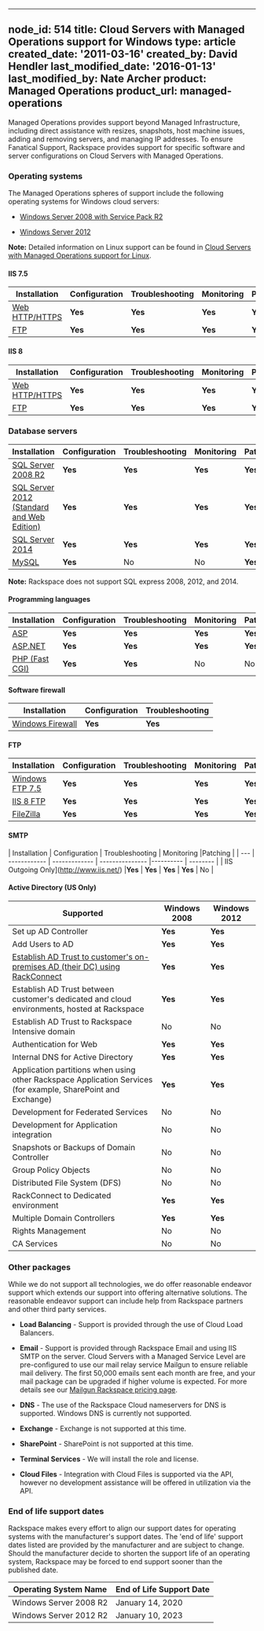 
---
node_id: 514
title: Cloud Servers with Managed Operations support for Windows
type: article
created_date: '2011-03-16'
created_by: David Hendler
last_modified_date: '2016-01-13'
last_modified_by: Nate Archer
product: Managed Operations
product_url: managed-operations
---

Managed Operations provides support beyond Managed Infrastructure,
including direct assistance with resizes, snapshots, host machine
issues, adding and removing servers, and managing IP addresses. To
ensure Fanatical Support, Rackspace provides support for specific
software and server configurations on Cloud Servers with Managed
Operations.

### Operating systems

The Managed Operations spheres of support include the following
operating systems for Windows cloud servers:

-   [Windows Server 2008 with Service Pack
    R2](http://technet.microsoft.com/library/dd349801)

-   [Windows Server
    2012](http://technet.microsoft.com/en-US/windowsserver/hh534429)

**Note:** Detailed information on Linux support can be found in [Cloud
Servers with Managed Operations support for
Linux](/how-to/cloud-servers-with-managed-operations-support-for-linux).

#### IIS 7.5

| Installation | Configuration | Troubleshooting | Monitoring | Patching | 
| --- | ------------ | ------------- | --------------- |---------- |
| [Web HTTP/HTTPS](http://www.iis.net/) |**Yes** | **Yes** | **Yes** | **Yes** | **Yes** | 
|[FTP](http://www.iis.net/) | **Yes** | **Yes** | **Yes** |**Yes** | **Yes** |

#### IIS 8

| Installation | Configuration | Troubleshooting | Monitoring |Patching | 
| --- | ------------ | ------------- | --------------- |---------- | 
| [Web HTTP/HTTPS](http://www.iis.net/) |**Yes** | **Yes** | **Yes** | **Yes** | **Yes** | 
| [FTP](http://www.iis.net/) | **Yes** | **Yes** | **Yes** |**Yes** | **Yes** |

### Database servers

| Installation | Configuration | Troubleshooting | Monitoring |Patching | 
| --- | ------------ | ------------- | --------------- |---------- 
| [SQL Server 2008 R2](http://www.microsoft.com/en-us/server-cloud/products/sql-server/) |**Yes** | **Yes** | **Yes** | **Yes** | **Yes** |
|[SQL Server 2012 (Standard and Web Edition)](http://www.microsoft.com/en-us/server-cloud/products/sql-server/)| **Yes** |**Yes** | **Yes** | **Yes** | **Yes** |
| [SQL Server 2014](http://www.microsoft.com/en-us/server-cloud/products/sql-server/)| **Yes** | **Yes** | **Yes** | **Yes** | **Yes** |
| [MySQL](http://www.mysql.com/why-mysql/windows/) | **Yes** | No | No | **Yes** | No |

**Note:** Rackspace does not support SQL express 2008, 2012, and 2014.

#### Programming languages

| Installation | Configuration | Troubleshooting | Monitoring |Patching | 
| --- | ------------ | ------------- | --------------- |---------- | 
| [ASP](https://msdn.microsoft.com/en-us/library/aa286483.aspx) |**Yes** | **Yes** | **Yes** | **Yes** | **Yes**| 
| [ASP.NET](http://www.asp.net/) | **Yes** | **Yes** |**Yes** | **Yes** | **Yes** | 
| [PHP (Fast CGI)](http://www.php.net/) | **Yes** | **Yes** | No | No | No |

#### Software firewall

| Installation | Configuration | Troubleshooting | 
| --- |------------ | ------------- |
| [Windows Firewall](http://windows.microsoft.com/en-us/windows-8/windows-firewall-from-start-to-finish)| **Yes** | **Yes**| **Yes** |

#### FTP

| Installation | Configuration | Troubleshooting | Monitoring |Patching | 
| --- | ------------ | ------------- | --------------- |---------- 
|[Windows FTP 7.5](https://www.microsoft.com/en-us/download/details.aspx?id=14045) |**Yes** | **Yes** | **Yes** | **Yes** | **Yes** | 
| [IIS 8 FTP](https://technet.microsoft.com/en-us/library/hh831655.aspx)| **Yes** | **Yes** | **Yes** | **Yes** | **Yes** |
| [FileZilla](https://filezilla-project.org/) | **Yes** |**Yes** | **Yes** | **Yes** | No |

#### SMTP

| Installation | Configuration | Troubleshooting | Monitoring |Patching | 
| --- | ------------ | ------------- | --------------- |---------- | -------- | 
| IIS Outgoing Only](http://www.iis.net/) |**Yes** | **Yes** | **Yes** | **Yes** | No |

#### Active Directory (US Only)

| Supported | Windows 2008 | Windows 2012 | 
| --------- | -------------| ------------ | 
| Set up AD Controller | **Yes** | **Yes** | 
|Add Users to AD | **Yes** | **Yes** | 
| [Establish AD Trust to customer's on-premises AD (their DC) using RackConnect](https://www.rackspace.com/cloud/hybrid/rackconnect) |**Yes** | **Yes** | 
| Establish AD Trust between customer's dedicated and cloud environments, hosted at Rackspace | **Yes** |**Yes** | 
| Establish AD Trust to Rackspace Intensive domain | No | No | | Replication | **Yes** | **Yes** | 
| Authentication for Web | **Yes** | **Yes** | 
| Internal DNS for Active Directory |**Yes** | **Yes** | | LDAP | **Yes** | **Yes** | 
|Application partitions when using other Rackspace Application Services (for example, SharePoint and Exchange) | **Yes** | **Yes** | 
|Development for Federated Services | No | No | 
| Development for Application integration | No | No | 
| Snapshots or Backups of Domain Controller | No | No | 
| Group Policy Objects | No | No | 
| Distributed File System (DFS) | No | No | 
| RackConnect to Dedicated environment |**Yes** | **Yes** | 
| Multiple Domain Controllers | **Yes** | **Yes** | 
| Rights Management | No | No | | Federated Services | No | No | 
| CA Services | No | No |

### Other packages

<span>While we do not support all technologies, we do offer reasonable
endeavor support which extends our support into offering alternative
solutions. The reasonable endeavor support can include help from Rackspace partners and other
third party services.

-   **Load Balancing** - Support is provided through the use of Cloud
    Load Balancers.

-   **Email** - Support is provided through Rackspace Email and using
    IIS SMTP on the server. Cloud Servers with a Managed Service Level
    are pre-configured to use our mail relay service Mailgun to ensure
    reliable mail delivery. The first 50,000 emails sent each month are
    free, and your mail package can be upgraded if higher volume
    is expected. For more details see our [Mailgun Rackspace pricing
    page](http://www.mailgun.com/rackspace).

-   **DNS** - The use of the Rackspace Cloud nameservers for DNS
    is supported. Windows DNS is currently not supported.

-   **Exchange** - Exchange is not supported at this time.

-   **SharePoint** - SharePoint is not supported at this time.

-   **Terminal Services** - We will install the role and license.

-   **Cloud Files** - Integration with Cloud Files is supported via the
    API, however no development assistance will be offered in
    utilization via the API.

### End of life support dates

Rackspace makes every effort to align our support dates for operating
systems with the manufacturer's support dates. The 'end of life' support
dates listed are provided by the manufacturer and are subject to change.
Should the manufacturer decide to shorten the support life of an
operating system, Rackspace may be forced to end support sooner than the
published date.

| Operating System Name | End of Life Support Date |
--------------------- | ------------------------ | 
| Windows Server 2008 R2 | January 14, 2020 |
| Windows Server 2012 R2 | January 10, 2023 |
